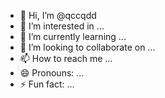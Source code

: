 - 👋 Hi, I’m @qccqdd
- 👀 I’m interested in ...
- 🌱 I’m currently learning ...
- 💞️ I’m looking to collaborate on ...
- 📫 How to reach me ...
- 😄 Pronouns: ...
- ⚡ Fun fact: ...

<!---
qccqdd/qccqdd is a ✨ special ✨ repository because its `README.md` (this file) appears on your GitHub profile.
You can click the Preview link to take a look at your changes.
--->
